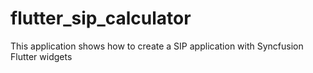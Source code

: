 # flutter_sip_calculator
This application shows how to create a SIP application with Syncfusion Flutter widgets
